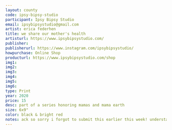 ```yaml
---
layout: county 
code: ipsy-bipsy-studio
participant: Ipsy Bipsy Studio
email: ipsybipsystudio@gmail.com
artist: erica federhen 
title: we share our mother's health 
artisturl: https://www.ipsybipsystudio.com/
publisher: 
publisherurl: https://www.instagram.com/ipsybipsystudio/
howpurchase: Online Shop
producturl: https://www.ipsybipsystudio.com/shop
img1: 
img2: 
img3: 
img4: 
img5: 
img6: 
type: Print
year: 2020
price: 15
desc: part of a series honoring mamas and mama earth 
size: 6x9"
color: black & bright red 
notes: ack so sorry i forgot to submit this earlier this week! understand if you can't include but figured I'd send it anyways, thanks all 💕
---
```

